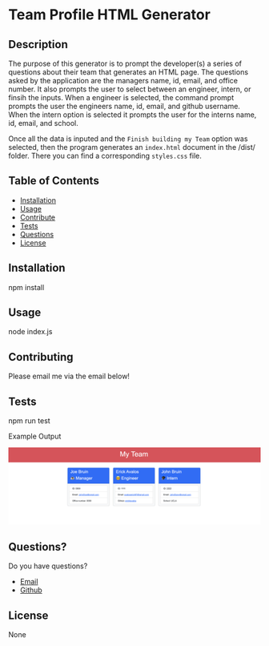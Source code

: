 # Team Profile HTML Generator

## Description

The purpose of this generator is to prompt the developer(s) a series of questions about their team that generates an HTML page. 
The questions asked by the application are the managers name, id, email, and office number. It also prompts the user to select
between an engineer, intern, or finsih the inputs. When a engineer is selected, the command prompt prompts the user the engineers
name, id, email, and github username. When the intern option is selected it prompts the user for the interns name, id, email, and 
school.

Once all the data is inputed and the `Finish building my Team` option was selected, then the program generates an `index.html`
document in the /dist/ folder. There you can find a corresponding `styles.css` file. 

## Table of Contents

- [Installation](#Installation)
- [Usage](#Usage)
- [Contribute](#Contribute)
- [Tests](#Tests)
- [Questions](#Questions)
- [License](#License)

## Installation

npm install

## Usage

node index.js

## Contributing

Please email me via the email below!

## Tests

npm run test

Example Output

![Alt text](assets/images/sample_output.png?raw=true "Title")

## Questions?

Do you have questions?
- [Email](mailto:avaloserick97@gmail.com)
- [Github](https://github.com/erickjavalos)

## License

None